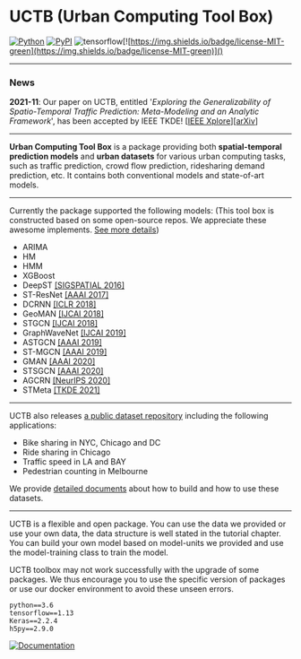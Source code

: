 # UCTB (Urban Computing Tool Box)

 [![Python](https://img.shields.io/badge/python-3.6%7C3.7-blue)]() [![PyPI](https://img.shields.io/badge/pypi%20package-v0.3.0-sucess)](https://pypi.org/project/UCTB/) ![tensorflow](https://img.shields.io/badge/tensorflow-1.13-important)[![https://img.shields.io/badge/license-MIT-green](https://img.shields.io/badge/license-MIT-green)]() 

------

### News

**2021-11**: Our paper on UCTB, entitled '*Exploring the Generalizability of Spatio-Temporal Traffic Prediction: Meta-Modeling and an Analytic Framework*', has been accepted by IEEE TKDE! [[IEEE Xplore](https://ieeexplore.ieee.org/document/9627543)][[arXiv](https://arxiv.org/abs/2009.09379)]

------

**Urban Computing Tool Box** is a package providing both **spatial-temporal prediction models** and **urban datasets** for various urban computing tasks, such as traffic prediction, crowd flow prediction, ridesharing demand prediction, etc. It contains both conventional models and state-of-art models. 

------

Currently the package supported the following models: (This tool box is constructed based on some open-source repos. We appreciate these awesome implements.  [See more details](https://uctb.github.io/UCTB/md_file/static/current_supported_models.html))

- ARIMA
- HM
- HMM
- XGBoost
- DeepST [[SIGSPATIAL 2016]](https://www.microsoft.com/en-us/research/wp-content/uploads/2016/09/DeepST-SIGSPATIAL2016.pdf)
- ST-ResNet [[AAAI 2017]](https://arxiv.org/pdf/1610.00081.pdf)
- DCRNN [[ICLR 2018]](https://arxiv.org/pdf/1707.01926.pdf)
- GeoMAN [[IJCAI 2018]](https://www.ijcai.org/proceedings/2018/0476.pdf)
- STGCN [[IJCAI 2018]](https://www.ijcai.org/proceedings/2018/0505.pdf)
- GraphWaveNet [[IJCAI 2019]](https://www.ijcai.org/proceedings/2019/0264.pdf)
- ASTGCN [[AAAI 2019]](https://ojs.aaai.org/index.php/AAAI/article/view/3881)
- ST-MGCN [[AAAI 2019]](https://ojs.aaai.org/index.php/AAAI/article/view/4247)
- GMAN [[AAAI 2020]](https://ojs.aaai.org/index.php/AAAI/article/view/5477/5333)
- STSGCN [[AAAI 2020]](https://ojs.aaai.org/index.php/AAAI/article/view/5438)
- AGCRN [[NeurIPS 2020]](https://proceedings.neurips.cc/paper/2020/file/ce1aad92b939420fc17005e5461e6f48-Paper.pdf)
- STMeta [[TKDE 2021]](https://arxiv.org/abs/2009.09379)

------

UCTB also releases [a public dataset repository](https://github.com/uctb/Urban-Dataset) including the following applications:

- Bike sharing in NYC, Chicago and DC
- Ride sharing in Chicago
- Traffic speed in LA and BAY
- Pedestrian counting in Melbourne

We provide [detailed documents](https://github.com/uctb/Urban-Dataset/blob/main/Tutorial/tutorial.ipynb) about how to build and how to use these datasets.

------

UCTB is a flexible and open package. You can use the data we provided or use your own data, the data structure is well stated in the tutorial chapter. You can build your own model based on model-units we provided and use the model-training class to train the model.

UCTB toolbox may not work successfully with the upgrade of some packages. We thus encourage you to use the specific version of packages or use our docker environment to avoid these unseen errors.

```
python==3.6
tensorflow==1.13
Keras==2.2.4
h5py==2.9.0
```

[![Documentation](https://img.shields.io/badge/api-reference-blue.svg)](https://uctb.github.io/UCTB)
